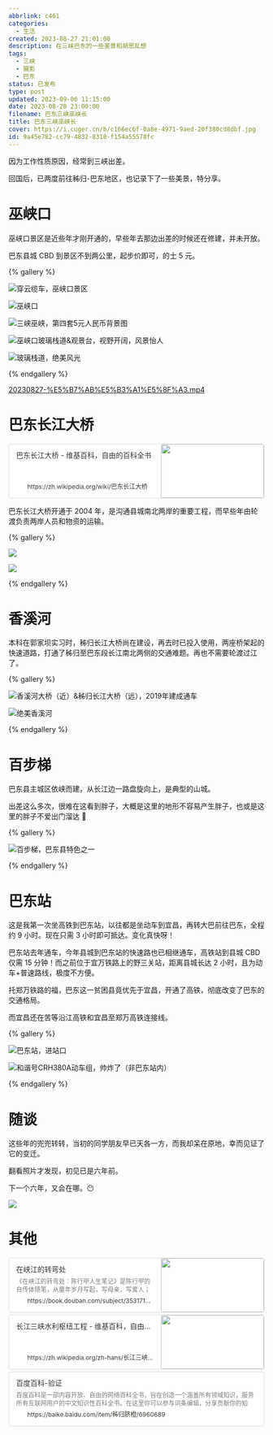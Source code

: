 ```yaml
---
abbrlink: c461
categories:
  - 生活
created: 2023-08-27 21:01:00
description: 在三峡巴东的一些美景和胡思乱想
tags:
  - 三峡
  - 摄影
  - 巴东
status: 已发布
type: post
updated: 2023-09-06 11:15:00
date: 2023-08-28 23:00:00
filename: 巴东三峡巫峡长
title: 巴东三峡巫峡长
cover: https://i.cuger.cn/b/c166ec6f-0a8e-4971-9aed-20f380cd8dbf.jpg
id: 9a45e782-cc79-4832-8318-f154a55578fc
---
```


因为工作性质原因，经常到三峡出差。

回国后，已两度前往秭归-巴东地区，也记录下了一些美景，特分享。

# 巫峡口

巫峡口景区是近些年才刚开通的，早些年去那边出差的时候还在修建，并未开放。

巴东县城 CBD 到景区不到两公里，起步价即可，的士 5 元。

{% gallery %}

![穿云缆车，巫峡口景区](https://i.cuger.cn/b/71793753-e303-4950-93cd-18bda7383e66.jpg)

![巫峡口](https://i.cuger.cn/b/e4cf848d-2492-4ad2-ad35-c2e3039c0711.jpg)

![三峡巫峡，第四套5元人民币背景图](https://i.cuger.cn/b/c6eeed9c-f08a-4c0c-825b-9b8a91199ed3.jpg)

![巫峡口玻璃栈道&观景台，视野开阔，风景怡人](https://i.cuger.cn/b/797fa00f-5ae3-447c-854f-07d7818cbc2e.jpg)

![玻璃栈道，绝美风光](https://i.cuger.cn/b/e1d47ede-447c-45e0-b80e-58323902d0a9.jpg)

{% endgallery %}

[20230827-%E5%B7%AB%E5%B3%A1%E5%8F%A3.mp4](https://cloud.cuger.cn/d/Video/blog/20230827-%E5%B7%AB%E5%B3%A1%E5%8F%A3.mp4)

# 巴东长江大桥

<div style="width: 100%; margin-top: 4px; margin-bottom: 4px;"><div style="display: flex; background:white;border-radius:5px"><a href="https://zh.wikipedia.org/wiki/巴东长江大桥"target="_blank"rel="noopener noreferrer"style="display: flex; color: inherit; text-decoration: none; user-select: none; transition: background 20ms ease-in 0s; cursor: pointer; flex-grow: 1; min-width: 0px; flex-wrap: wrap-reverse; align-items: stretch; text-align: left; overflow: hidden; border: 1px solid rgba(55, 53, 47, 0.16); border-radius: 5px; position: relative; fill: inherit;"><div style="flex: 4 1 180px; padding: 12px 14px 14px; overflow: hidden; text-align: left;"><div style="font-size: 14px; line-height: 20px; color: rgb(55, 53, 47); white-space: nowrap; overflow: hidden; text-overflow: ellipsis; min-height: 24px; margin-bottom: 2px;">巴东长江大桥 - 维基百科，自由的百科全书</div><div style="font-size: 12px; line-height: 16px; color: rgba(55, 53, 47, 0.65); height: 32px; overflow: hidden;"></div><div style="display: flex; margin-top: 6px; height: 16px;"><img src="https://zh.wikipedia.org/static/favicon/wikipedia.ico"style="width: 16px; height: 16px; min-width: 16px; margin-right: 6px;"><div style="font-size: 12px; line-height: 16px; color: rgb(55, 53, 47); white-space: nowrap; overflow: hidden; text-overflow: ellipsis;">https://zh.wikipedia.org/wiki/巴东长江大桥</div></div></div><div style="flex: 1 1 180px; display: block; position: relative;"><div style="position: absolute; inset: 0px;"><div style="width: 100%; height: 100%;"><img src="https://upload.wikimedia.org/wikipedia/commons/thumb/4/42/Badong_Yangtze_River_Bridge.JPG/640px-Badong_Yangtze_River_Bridge.JPG" referrerpolicy="no-referrer" style="display: block; object-fit: cover; border-radius: 3px; width: 100%; height: 100%;"></div></div></div></a></div></div>

巴东长江大桥开通于 2004 年，是沟通县城南北两岸的重要工程，而早些年由轮渡负责两岸人员和物资的运输。

{% gallery %}

![](https://i.cuger.cn/b/6b81b859-2c8a-4f63-8068-1ac06c0fcd96.jpg)

![](https://i.cuger.cn/b/4e51eb43-ab78-4372-8405-2f32680bdc50.jpg)

{% endgallery %}

# 香溪河

本科在郭家坝实习时，秭归长江大桥尚在建设，再去时已投入使用，两座桥架起的快速道路，打通了秭归至巴东段长江南北两侧的交通难题。再也不需要轮渡过江了。

{% gallery %}

![香溪河大桥（近）&秭归长江大桥（远），2019年建成通车](https://i.cuger.cn/b/a3ad05bc-848a-4db6-96bc-8e201830ad33.jpg)

![绝美香溪河](https://i.cuger.cn/b/00f27696-fa6d-4192-b70a-ba5d8b981afd.jpg)

{% endgallery %}

# 百步梯

巴东县主城区依峡而建，从长江边一路盘旋向上，是典型的山城。

出差这么多次，很难在这看到胖子，大概是这里的地形不容易产生胖子，也或是这里的胖子不爱出门溜达 🤣

{% gallery %}

![百步梯，巴东县特色之一](https://i.cuger.cn/b/2c022960-bca7-4d42-9be5-2b0b8231c61c.jpg)

{% endgallery %}

# 巴东站

这是我第一次坐高铁到巴东站，以往都是坐动车到宜昌，再转大巴前往巴东，全程约 9 小时。现在只需 3 小时即可抵达。变化真快呀！

巴东站去年通车，今年县城到巴东站的快速路也已相继通车，高铁站到县城 CBD 仅需 15 分钟！而之前位于宜万铁路上的野三关站，距离县城长达 2 小时，且为动车+普速路线，极度不方便。

托郑万铁路的福，巴东这一贫困县竟优先于宜昌，开通了高铁，彻底改变了巴东的交通格局。

而宜昌还在苦等沿江高铁和宜昌至郑万高铁连接线。

{% gallery %}

![巴东站，进站口](https://i.cuger.cn/b/932684c0-7c8f-4ed6-bd5f-47176d2a21f2.jpg)

![和谐号CRH380A动车组，帅炸了（非巴东站内）](https://i.cuger.cn/b/67536e85-dbdf-4642-9729-7a5e4ff83a73.jpg)

{% endgallery %}

# 随谈

这些年的兜兜转转，当初的同学朋友早已天各一方，而我却呆在原地，幸而见证了它的变迁。

翻看照片才发现，初见已是六年前。

下一个六年，又会在哪。😶

![](https://i.cuger.cn/b/751a2df5-0cdf-4310-a15d-f9131f603c1a.png)

# 其他

<div style="width: 100%; margin-top: 4px; margin-bottom: 4px;"><div style="display: flex; background:white;border-radius:5px"><a href="https://book.douban.com/subject/35317149/"target="_blank"rel="noopener noreferrer"style="display: flex; color: inherit; text-decoration: none; user-select: none; transition: background 20ms ease-in 0s; cursor: pointer; flex-grow: 1; min-width: 0px; flex-wrap: wrap-reverse; align-items: stretch; text-align: left; overflow: hidden; border: 1px solid rgba(55, 53, 47, 0.16); border-radius: 5px; position: relative; fill: inherit;"><div style="flex: 4 1 180px; padding: 12px 14px 14px; overflow: hidden; text-align: left;"><div style="font-size: 14px; line-height: 20px; color: rgb(55, 53, 47); white-space: nowrap; overflow: hidden; text-overflow: ellipsis; min-height: 24px; margin-bottom: 2px;">在峡江的转弯处</div><div style="font-size: 12px; line-height: 16px; color: rgba(55, 53, 47, 0.65); height: 32px; overflow: hidden;">《在峡江的转弯处：陈行甲人生笔记》是陈行甲的自传体随笔，从童年岁月写起，写母亲，写爱人；写了从大学毕业到基层工作九年多的生活经历；回顾了作者在巴东任县委书记期间的工作和生活；讲述了作者转场公益几年来的...</div><div style="display: flex; margin-top: 6px; height: 16px;"><img src="https://img1.doubanio.com/favicon.ico"style="width: 16px; height: 16px; min-width: 16px; margin-right: 6px;"><div style="font-size: 12px; line-height: 16px; color: rgb(55, 53, 47); white-space: nowrap; overflow: hidden; text-overflow: ellipsis;">https://book.douban.com/subject/35317149/</div></div></div><div style="flex: 1 1 180px; display: block; position: relative;"><div style="position: absolute; inset: 0px;"><div style="width: 100%; height: 100%;"><img src="https://img2.doubanio.com/view/subject/l/public/s33945521.jpg" referrerpolicy="no-referrer" style="display: block; object-fit: cover; border-radius: 3px; width: 100%; height: 100%;"></div></div></div></a></div></div>

<div style="width: 100%; margin-top: 4px; margin-bottom: 4px;"><div style="display: flex; background:white;border-radius:5px"><a href="https://zh.wikipedia.org/zh-hans/长江三峡水利枢纽工程"target="_blank"rel="noopener noreferrer"style="display: flex; color: inherit; text-decoration: none; user-select: none; transition: background 20ms ease-in 0s; cursor: pointer; flex-grow: 1; min-width: 0px; flex-wrap: wrap-reverse; align-items: stretch; text-align: left; overflow: hidden; border: 1px solid rgba(55, 53, 47, 0.16); border-radius: 5px; position: relative; fill: inherit;"><div style="flex: 4 1 180px; padding: 12px 14px 14px; overflow: hidden; text-align: left;"><div style="font-size: 14px; line-height: 20px; color: rgb(55, 53, 47); white-space: nowrap; overflow: hidden; text-overflow: ellipsis; min-height: 24px; margin-bottom: 2px;">长江三峡水利枢纽工程 - 维基百科，自由的百科全书</div><div style="font-size: 12px; line-height: 16px; color: rgba(55, 53, 47, 0.65); height: 32px; overflow: hidden;"></div><div style="display: flex; margin-top: 6px; height: 16px;"><img src="https://zh.wikipedia.org/static/favicon/wikipedia.ico"style="width: 16px; height: 16px; min-width: 16px; margin-right: 6px;"><div style="font-size: 12px; line-height: 16px; color: rgb(55, 53, 47); white-space: nowrap; overflow: hidden; text-overflow: ellipsis;">https://zh.wikipedia.org/zh-hans/长江三峡水利枢纽工程</div></div></div><div style="flex: 1 1 180px; display: block; position: relative;"><div style="position: absolute; inset: 0px;"><div style="width: 100%; height: 100%;"><img src="https://upload.wikimedia.org/wikipedia/commons/thumb/a/ab/ThreeGorgesDam-China2009.jpg/640px-ThreeGorgesDam-China2009.jpg" referrerpolicy="no-referrer" style="display: block; object-fit: cover; border-radius: 3px; width: 100%; height: 100%;"></div></div></div></a></div></div>

<div style="width: 100%; margin-top: 4px; margin-bottom: 4px;"><div style="display: flex; background:white;border-radius:5px"><a href="https://baike.baidu.com/item/秭归脐橙/6960689"target="_blank"rel="noopener noreferrer"style="display: flex; color: inherit; text-decoration: none; user-select: none; transition: background 20ms ease-in 0s; cursor: pointer; flex-grow: 1; min-width: 0px; flex-wrap: wrap-reverse; align-items: stretch; text-align: left; overflow: hidden; border: 1px solid rgba(55, 53, 47, 0.16); border-radius: 5px; position: relative; fill: inherit;"><div style="flex: 4 1 180px; padding: 12px 14px 14px; overflow: hidden; text-align: left;"><div style="font-size: 14px; line-height: 20px; color: rgb(55, 53, 47); white-space: nowrap; overflow: hidden; text-overflow: ellipsis; min-height: 24px; margin-bottom: 2px;">
百度百科-验证</div><div style="font-size: 12px; line-height: 16px; color: rgba(55, 53, 47, 0.65); height: 32px; overflow: hidden;">百度百科是一部内容开放、自由的网络百科全书，旨在创造一个涵盖所有领域知识，服务所有互联网用户的中文知识性百科全书。在这里你可以参与词条编辑，分享贡献你的知识。</div><div style="display: flex; margin-top: 6px; height: 16px;"><img src="https://baike.baidu.com/favicon.ico"style="width: 16px; height: 16px; min-width: 16px; margin-right: 6px;"><div style="font-size: 12px; line-height: 16px; color: rgb(55, 53, 47); white-space: nowrap; overflow: hidden; text-overflow: ellipsis;">https://baike.baidu.com/item/秭归脐橙/6960689</div></div></div></a></div></div>

